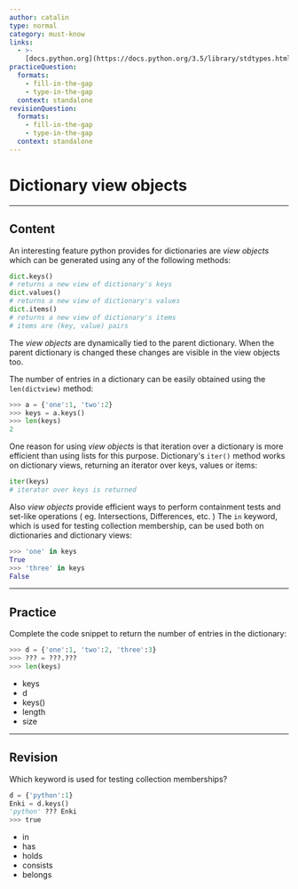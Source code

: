 ```yaml
---
author: catalin
type: normal
category: must-know
links:
  - >-
    [docs.python.org](https://docs.python.org/3.5/library/stdtypes.html#dictionary-view-objects){website}
practiceQuestion:
  formats:
    - fill-in-the-gap
    - type-in-the-gap
  context: standalone
revisionQuestion:
  formats:
    - fill-in-the-gap
    - type-in-the-gap
  context: standalone
---
```


# Dictionary view objects


---

## Content

An interesting feature python provides for dictionaries are *view objects*  which can be generated using any of the following methods:

```python
dict.keys()
# returns a new view of dictionary's keys
dict.values()
# returns a new view of dictionary's values
dict.items()
# returns a new view of dictionary's items
# items are (key, value) pairs
```

The *view objects* are dynamically tied to the parent dictionary. When the parent dictionary is changed these changes are visible in the view objects too.

The number of entries in a dictionary can be easily obtained using the `len(dictview)` method:

```python
>>> a = {'one':1, 'two':2}
>>> keys = a.keys()
>>> len(keys)
2
```

One reason for using *view objects* is that iteration over a dictionary is more efficient than using lists for this purpose.
Dictionary's `iter()` method works on dictionary views, returning an iterator over keys, values or items:

```python
iter(keys)
# iterator over keys is returned
```

Also *view objects* provide efficient ways to perform containment tests and set-like operations ( eg. Intersections, Differences, etc. )
The `in` keyword, which is used for testing collection membership, can be used both on dictionaries and dictionary views:

```python
>>> 'one' in keys
True
>>> 'three' in keys
False
```


---

## Practice

Complete the code snippet to return the number of entries in the dictionary:

```python
>>> d = {'one':1, 'two':2, 'three':3}
>>> ??? = ???.???
>>> len(keys)
```

- keys
- d
- keys()
- length
- size


---

## Revision

Which keyword is used for testing collection memberships?

```python
d = {'python':1}
Enki = d.keys()
'python' ??? Enki
>>> true
```

- in
- has
- holds
- consists
- belongs
 
